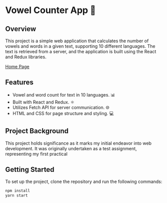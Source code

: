 #  Vowel Counter App 🚀

## Overview

This project is a simple web application that calculates the number of vowels and words in a given text, supporting 10 different languages. The text is retrieved from a server, and the application is built using the React and Redux libraries.

[Home Page](https://sun9-30.userapi.com/impg/Wg93RBfjpX4pDN3pt2l31bnXKwsaUCi5BgAXVA/ndCXBmjNxxA.jpg?size=711x411&quality=96&sign=db030c416e967b963f3ad166f70370ca&type=album)

## Features

- Vowel and word count for text in 10 languages. 📊
- Built with React and Redux. ⚛️
- Utilizes Fetch API for server communication. 🌐
- HTML and CSS for page structure and styling. 💻

## Project Background


This project holds significance as it marks my initial endeavor into web development. It was originally undertaken as a test assignment, representing my first practical

## Getting Started

To set up the project, clone the repository and run the following commands:

```bash
npm install
yarn start
